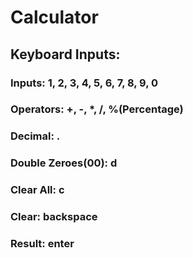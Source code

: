 # Calculator

## Keyboard Inputs:
### Inputs: 1, 2, 3, 4, 5, 6, 7, 8, 9, 0
### Operators: +, -, *, /, %(Percentage)
### Decimal: .
### Double Zeroes(00): d
### Clear All: c
### Clear: backspace
### Result: enter
